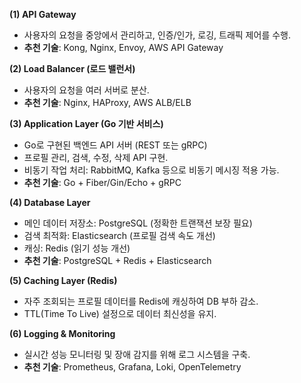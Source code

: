 **(1) API Gateway**
* 사용자의 요청을 중앙에서 관리하고, 인증/인가, 로깅, 트래픽 제어를 수행.
* **추천 기술**: Kong, Nginx, Envoy, AWS API Gateway

**(2) Load Balancer (로드 밸런서)**
* 사용자의 요청을 여러 서버로 분산.
* **추천 기술**: Nginx, HAProxy, AWS ALB/ELB

**(3) Application Layer (Go 기반 서비스)**
* Go로 구현된 백엔드 API 서버 (REST 또는 gRPC)
* 프로필 관리, 검색, 수정, 삭제 API 구현.
* 비동기 작업 처리: RabbitMQ, Kafka 등으로 비동기 메시징 적용 가능.
* **추천 기술**: Go + Fiber/Gin/Echo + gRPC

**(4) Database Layer**
* 메인 데이터 저장소: PostgreSQL (정확한 트랜잭션 보장 필요)
* 검색 최적화: Elasticsearch (프로필 검색 속도 개선)
* 캐싱: Redis (읽기 성능 개선)
* **추천 기술**: PostgreSQL + Redis + Elasticsearch

**(5) Caching Layer (Redis)**
* 자주 조회되는 프로필 데이터를 Redis에 캐싱하여 DB 부하 감소.
* TTL(Time To Live) 설정으로 데이터 최신성을 유지.

**(6) Logging & Monitoring**
* 실시간 성능 모니터링 및 장애 감지를 위해 로그 시스템을 구축.
* **추천 기술**: Prometheus, Grafana, Loki, OpenTelemetry
